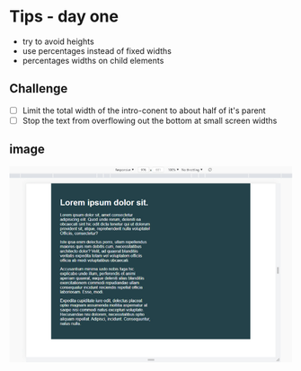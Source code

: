 # Tips - day one
* try to avoid heights
* use percentages instead of fixed widths
* percentages widths on child elements

## Challenge
- [ ] Limit the total width of the intro-conent to about half of it's parent
- [ ] Stop the text from overflowing out the bottom at small screen widths

## image
<img alt="project image" title="#day1" src="../screenshots/day1.jpg" />
